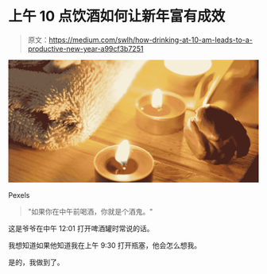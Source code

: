 # 上午 10 点饮酒如何让新年富有成效

> 原文：<https://medium.com/swlh/how-drinking-at-10-am-leads-to-a-productive-new-year-a99cf3b7251>

![](img/940022b312a137326883be9eb8441325.png)

Pexels

> "如果你在中午前喝酒，你就是个酒鬼。"

这是爷爷在中午 12:01 打开啤酒罐时常说的话。

我想知道如果他知道我在上午 9:30 打开瓶塞，他会怎么想我。

是的，我做到了。